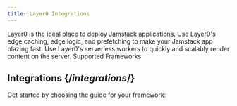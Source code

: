 ```yaml
---
title: Layer0 Integrations
---
```


Layer0 is the ideal place to deploy Jamstack applications. Use Layer0's edge caching, edge logic, and prefetching to make your Jamstack app blazing fast. Use Layer0's serverless workers to quickly and scalably render content on the server.
Supported Frameworks

## Integrations {/*integrations*/}

Get started by choosing the guide for your framework:

<Frameworks/>
